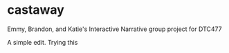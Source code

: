 # castaway
Emmy, Brandon, and Katie's Interactive Narrative group project for DTC477

A simple edit.
Trying this
